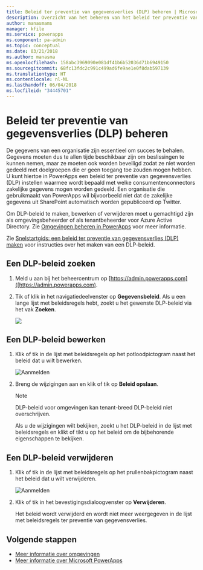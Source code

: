 ```yaml
---
title: Beleid ter preventie van gegevensverlies (DLP) beheren | Microsoft Docs
description: Overzicht van het beheren van het beleid ter preventie van gegevensverlies voor PowerApps.
author: manasmams
manager: kfile
ms.service: powerapps
ms.component: pa-admin
ms.topic: conceptual
ms.date: 03/21/2018
ms.author: manasma
ms.openlocfilehash: 158abc3969090e081df41b6b52036d71b6949150
ms.sourcegitcommit: 68fc13fdc2c991c499ad6fe9ae1e0f8dab597139
ms.translationtype: HT
ms.contentlocale: nl-NL
ms.lasthandoff: 06/04/2018
ms.locfileid: "34445701"
---
```

# <a name="manage-data-loss-prevention-dlp-policies"></a>Beleid ter preventie van gegevensverlies (DLP) beheren
De gegevens van een organisatie zijn essentieel om succes te behalen. Gegevens moeten dus te allen tijde beschikbaar zijn om beslissingen te kunnen nemen, maar ze moeten ook worden beveiligd zodat ze niet worden gedeeld met doelgroepen die er geen toegang toe zouden mogen hebben. U kunt hiertoe in PowerApps een beleid ter preventie van gegevensverlies (DLP) instellen waarmee wordt bepaald met welke consumentenconnectors zakelijke gegevens mogen worden gedeeld. Een organisatie die gebruikmaakt van PowerApps wil bijvoorbeeld niet dat de zakelijke gegevens uit SharePoint automatisch worden gepubliceerd op Twitter.

Om DLP-beleid te maken, bewerken of verwijderen moet u gemachtigd zijn als omgevingsbeheerder of als tenantbeheerder voor Azure Active Directory. Zie [Omgevingen beheren in PowerApps](environments-administration.md) voor meer informatie.

Zie [Snelstartgids: een beleid ter preventie van gegevensverlies (DLP) maken](create-dlp-policy.md) voor instructies over het maken van een DLP-beleid.

## <a name="find-a-dlp-policy"></a>Een DLP-beleid zoeken
1. Meld u aan bij het beheercentrum op [https://admin.powerapps.com]([https://admin.powerapps.com).
2. Tik of klik in het navigatiedeelvenster op **Gegevensbeleid**. Als u een lange lijst met beleidsregels hebt, zoekt u het gewenste DLP-beleid via het vak **Zoeken**.

    ![](./media/prevent-data-loss/data-policies.png)

## <a name="edit-a-dlp-policy"></a>Een DLP-beleid bewerken
1. Klik of tik in de lijst met beleidsregels op het potloodpictogram naast het beleid dat u wilt bewerken.

    ![Aanmelden](./media/prevent-data-loss/3.png)
2. Breng de wijzigingen aan en klik of tik op **Beleid opslaan**.

    > [!NOTE]
    > DLP-beleid voor omgevingen kan tenant-breed DLP-beleid niet overschrijven.
    >
    >

    Als u de wijzigingen wilt bekijken, zoekt u het DLP-beleid in de lijst met beleidsregels en klikt of tikt u op het beleid om de bijbehorende eigenschappen te bekijken.

## <a name="delete-a-dlp-policy"></a>Een DLP-beleid verwijderen
1. Klik of tik in de lijst met beleidsregels op het prullenbakpictogram naast het beleid dat u wilt verwijderen.

    ![Aanmelden](./media/prevent-data-loss/3-delete.png)
4. Klik of tik in het bevestigingsdialoogvenster op **Verwijderen**.

    Het beleid wordt verwijderd en wordt niet meer weergegeven in de lijst met beleidsregels ter preventie van gegevensverlies.

## <a name="next-steps"></a>Volgende stappen
* [Meer informatie over omgevingen](environments-administration.md)
* [Meer informatie over Microsoft PowerApps](../maker/canvas-apps/getting-started.md)
